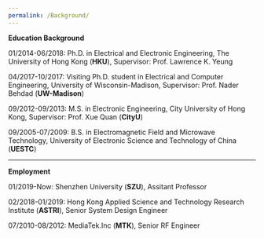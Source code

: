 ```yaml
---
permalink: /Background/
---
```

**Education Background**

01/2014-06/2018:  Ph.D. in Electrical and Electronic Engineering, The University of Hong Kong (**HKU**), Supervisor: Prof. Lawrence K. Yeung<br />	
	 
04/2017-10/2017:  Visiting Ph.D. student in Electrical and Computer Engineering,  University of Wisconsin-Madison, Supervisor: Prof. Nader Behdad (**UW-Madison**)<br /> 
      
09/2012-09/2013:  M.S.  in Electronic Engineering,  City University of Hong Kong, Supervisor: Prof. Xue Quan (**CityU**)<br />  
                  	                                                   
09/2005-07/2009:  B.S. in Electromagnetic Field and Microwave Technology,  University of Electronic Science and Technology of China (**UESTC**)<br />

***
**Employment**  

01/2019-Now: Shenzhen University (**SZU**),  Assitant Professor<br /> 

02/2018-01/2019: Hong Kong Applied Science and Technology Research Institute (**ASTRI**),  Senior System Design Engineer<br /> 

07/2010-08/2012: MediaTek.Inc (**MTK**),  Senior RF Engineer








